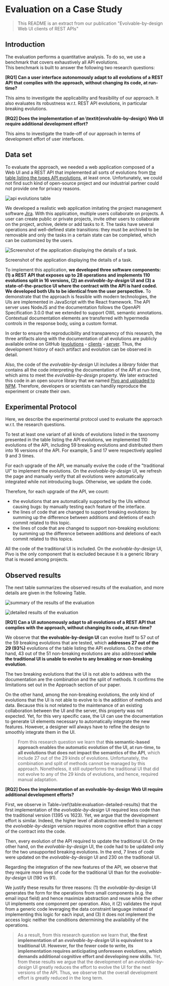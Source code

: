 # Evaluation on a Case Study

> This README is an extract from our publication "Evolvable-by-design Web UI clients of REST APIs"

## Introduction

The evaluation performs a quantitative analysis. To do so, we use a benchmark that covers exhaustively all API evolutions.  
This benchmark is built to answer the following two research questions:

**[RQ1] Can a user interface autonomously adapt to all evolutions of a REST API that complies with the approach, without changing its code, at run-time?**

This aims to investigate the applicability and feasibility of our approach. It also evaluates its robustness w.r.t. REST API evolutions, in particular breaking evolutions.

**[RQ2] Does the implementation of an \textit{evolvable-by-design} Web UI require additional development effort?**

This aims to investigate the trade-off of our approach in terms of development effort of user interfaces.

## Data set

To evaluate the approach, we needed a web application composed of a Web UI and a REST API that implemented all sorts of evolutions from [the table listing the types API evolutions](/images/api-evolutions.png), at least once. Unfortunately, we could not find such kind of open-source project and our industrial partner could not provide one for privacy reasons.

![api evolutions table](/images/api-evolutions.png)

We developed a realistic web application imitating the project management software [Jira](https://www.atlassian.com/software/jira). With this application, multiple users collaborate on projects. A user can create public or private projects, invite other users to collaborate on the project, archive, delete or add tasks to it. The tasks have several operations and well-defined state transitions: they must be archived to be removable and only the tasks in a certain state can be completed, which can be customized by the users.

![Screenshot of the application displaying the details of a task.](/images/app-screenshot.png)

Screenshot of the application displaying the details of a task.

To implement this application, **we developed three software components: (1) a REST API that exposes up to 28 operations and implements 110 evolutions split in 16 versions, (2) an _evolvable-by-design_ UI and (3) a state-of-the-practice UI where the contract with the API is hard coded. We developed both UIs to be identical from the user perspective.** To demonstrate that the approach is feasible with modern technologies, the UIs are implemented in JavaScript with the React framework. The API server uses NodeJS and the documentation follows the OpenAPI Specification 3.0.0 that we extended to support OWL semantic annotations. Contextual documentation elements are transferred with hypermedia controls in the response body, using a custom format.

In order to ensure the reproducibility and transparency of this research, the three artifacts along with the documentation of all evolutions are publicly available online on GitHub ([evolutions](https://bit.ly/2UUpvGP) - [clients](https://bit.ly/3c1kwcX) - [server](https://bit.ly/2XipgqA). Thus, the development history of each artifact and evolution can be observed in detail.

Also, the code of the _evolvable-by-design_ UI includes a _library_ folder that contains all the code interpreting the documentation of the API at run-time, which aims to meet the _evolvable-by-design_ property. We later extracted this code in an open source library that we named [Pivo and uploaded to NPM](https://www.npmjs.com/package/@evolvable-by-design/pivo). Therefore, developers or scientists can handily reproduce the experiment or create their own.

## Experimental Protocol

Here, we describe the experimental protocol used to evaluate the approach w.r.t. the research questions.

To test at least one variant of all kinds of evolutions listed in the taxonomy presented in the table listing the API evolutions, we implemented 110 evolutions of the API, including 59 breaking evolutions and distributed them into 16 versions of the API. For example, 5 and 17 were respectively applied 9 and 3 times.

For each upgrade of the API, we manually evolve the code of the "traditional UI" to implement the evolutions. On the _evolvable-by-design_ UI, we refresh the page and manually verify that all evolutions were automatically integrated while not introducing bugs. Otherwise, we update the code.

Therefore, for each upgrade of the API, we count:

* the evolutions that are automatically supported by the UIs without causing bugs: by manually testing each feature of the interface.
* the lines of code that are changed to support breaking evolutions: by summing up the difference between additions and deletions of each commit related to this topic.
* the lines of code that are changed to support non-breaking evolutions: by summing up the difference between additions and deletions of each commit related to this topics.

All the code of the traditional UI is included. On the _evolvable-by-design_ UI, Pivo is the only component that is excluded because it is a generic library that is reused among projects.

## Observed results

The next table summarizes the observed results of the evaluation, and more details are given in the following Table.

![summary of the results of the evaluation](/images/overall-results.png)

![detailed results of the evaluation](/images/detailed-results.png)

**[RQ1] Can a UI autonomously adapt to all evolutions of a REST API that complies with the approach, without changing its code, at run-time?**

We observe that **the evolvable-by-design UI** can evolve itself to 57 out of the 59 breaking evolutions that are tested, which **addresses 27 out of the 29 (93%)** evolutions of the table listing the API evolutions. On the other hand, 43 out of the 51 non-breaking evolutions are also addressed **while the traditional UI is unable to evolve to any breaking or non-breaking evolution**.

The two breaking evolutions that the UI is not able to address with the documentation are the combination and the split of methods. It confirms the limitations set out in the Approach section of our paper.

On the other hand, among the non-breaking evolutions, the only kind of evolutions that the UI is not able to evolve to is the addition of methods and data. Because this is not related to the maintenance of an existing collaboration between the UI and the server, this property was not expected. Yet, for this very specific case, the UI can use the documentation to generate UI elements necessary to automatically integrate the new features. However, a designer will always have to refine the design to smoothly integrate them in the UI.

> From this research question we learn that **this semantic-based approach enables the automatic evolution of the UI, at run-time, to all evolutions that does not impact the semantics of the API**, which include 27 out of the 29 kinds of evolutions. Unfortunately, the combination and split of methods cannot be managed by this approach. Nonetheless, it still outperforms the traditional UI that did not evolve to any of the 29 kinds of evolutions, and hence, required manual adaptation.

**[RQ2] Does the implementation of an evolvable-by-design Web UI require additional development efforts?**

First, we observe in Table~\ref{table:evaluation-detailed-results} that the first implementation of the _evolvable-by-design_ UI required less code than the traditional version (1395 vs 1623). Yet, we argue that the development effort is similar. 
Indeed, the higher level of abstraction needed to implement the _evolvable-by-design_ version requires more cognitive effort than a copy of the contract into the code.

Then, every evolution of the API required to update the traditional UI. On the other hand, on the _evolvable-by-design_ UI, the code had to be updated only for the two unsupported breaking evolutions. In the end, 7 lines of code were updated on the _evolvable-by-design_ UI and 230 on the traditional UI.

Regarding the integration of the new features of the API, we observe that they require more lines of code for the traditional UI than for the _evolvable-by-design_ UI (190 vs 91).

We justify these results for three reasons: (1) the _evolvable-by-design_ UI generates the form for the operations from small components (e.g. the email input field) and hence maximize abstraction and reuse while the other UI implements one component per operation. Also, it (2) validates the input from a generic code leveraging the data constraint language instead of implementing this logic for each input, and (3) it does not implement the access logic neither the conditions determining the availability of the operations.

> As a result, from this research question we learn that, **the first implementation of an _evolvable-by-design_ UI is equivalent to a traditional UI. However, for the fewer code to write, its implementation requires anticipating unforeseen evolutions, which demands additional cognitive effort and developing new skills.** Yet, from these results we argue that the development of an _evolvable-by-design_ UI greatly reduces the effort to evolve the UI for the next versions of the API. Thus, we observe that the overall development effort is greatly reduced in the long term.
